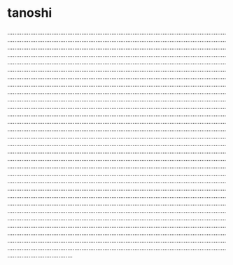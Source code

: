 # tanoshi

.............................................................................................................................................................................................................................................................................................................................................................................................................................................................................................................................................................................................................................................................................................................................................................................................................................................................................................................................................................................................................................................................................................................................................................................................................................................................................................................................................................................................................................................................................................................................................................................................................................................................................................................................................................................................................................................................................................................................................................................................................................................................................................................................................................................................................................................................................................................................................................................................................................................................................................................................................................................................................................................................................................................................................................................................................................................................................................................................................................................................................................................................................................................................................................................................................................................................................................................................................................................................................................................................................................................................................................................................................................................................................................................................................................................................................................................................................................................
